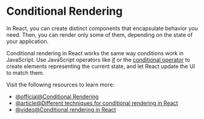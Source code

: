 # Conditional Rendering

In React, you can create distinct components that encapsulate behavior you need. Then, you can render only some of them, depending on the state of your application.

Conditional rendering in React works the same way conditions work in JavaScript. Use JavaScript operators like [if](https://developer.mozilla.org/en-US/docs/Web/JavaScript/Reference/Statements/if...else) or the [conditional operator](https://developer.mozilla.org/en-US/docs/Web/JavaScript/Reference/Operators/Conditional_Operator) to create elements representing the current state, and let React update the UI to match them.

Visit the following resources to learn more:

- [@official@Conditional Rendering](https://react.dev/learn/conditional-rendering)
- [@article@Different techniques for conditional rendering in React](https://www.robinwieruch.de/conditional-rendering-react/)
- [@video@Conditional rendering in React](https://www.youtube.com/watch?v=4oCVDkb_EIs)
